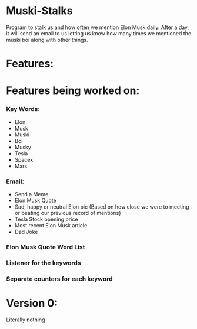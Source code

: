 # Muski-Stalks
Program to stalk us and how often we mention Elon Musk daily. After a day, it will send an email to us letting us know how many times we mentioned the muski boi along with other things.

# Features:

# Features being worked on:
<h3>Key Words:</h3>
<ul>
  <li>Elon</li>
  <li>Musk</li>
  <li>Muski</li>
  <li>Boi</li>
  <li>Musky</li>
  <li>Tesla</li>
  <li>Spacex</li>
  <li>Mars</li>
</ul>
<h3>Email:</h3>
<ul>
  <li>Send a Meme</li>
  <li>Elon Musk Quote</li>
  <li>Sad, happy or neutral Elon pic (Based on how close we were to meeting or beating our previous record of mentions)</li>
  <li>Tesla Stock opening price</li>
  <li>Most recent Elon Musk article</li>
  <li>Dad Joke</li>
</ul>
<h3>Elon Musk Quote Word List</h3>
<h3>Listener for the keywords</h3>
<h3>Separate counters for each keyword</h3>

# Version 0:
<p>Literally nothing</p>
